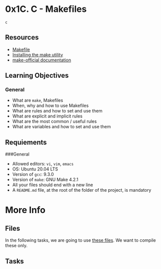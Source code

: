 # 0x1C. C - Makefiles
<code>c</code>

<a src="https://assets.pinterest.com/ext/embed.html?id=816136763743261230" height="215" width="345" frameborder="0" scrolling="no" ></a>

## Resources

* [Makefile](https://intranet.alxswe.com/rltoken/moIpBFMN3sJcVMNn5VIFlA)
* [Installing the make utility](https://intranet.alxswe.com/rltoken/1AUviCUw3TrznESzWbrKAQ)
* [make-official documentation](https://intranet.alxswe.com/rltoken/vQFeXLq1izNua2z2dVl5Yg)

## Learning Objectives
### General

* What are `make`, Makefiles
* When, why and how to use Makefiles
* What are rules and how to set and use them
* What are explicit and implicit rules
* What are the most common / useful rules
* What are variables and how to set and use them

## Requiements
###General

* Allowed editors: `vi`, `vim`, `emacs`
* OS: Ubuntu 20.04 LTS
* Version of `gcc`: 9.3.0
* Version of `make`: GNU Make 4.2.1
* All your files should end with a new line
* A `README.md` file, at the root of the folder of the project, is mandatory

# More Info
## Files

In the following tasks, we are going to use [these files](https://github.com/holbertonschool/0x1B.c). We want to compile these only.



## Tasks


